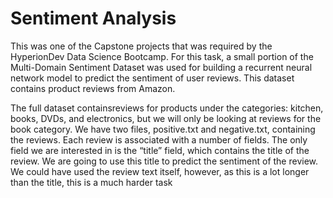 # Sentiment Analysis

This was one of the Capstone projects that was required by the HyperionDev Data Science Bootcamp. For this task, a small portion of the Multi-Domain Sentiment Dataset was used for building a recurrent neural network model to predict the sentiment of user reviews. This dataset contains product reviews from Amazon. 

The full dataset containsreviews for products under the categories: kitchen, books, DVDs, and electronics, but we will only be looking at reviews for the book category. We have two files, positive.txt and negative.txt, containing the reviews. Each review is associated with a number of fields. The only field we are interested in is the “title” field, which contains the title of the review. We are going to use this title to predict the sentiment of the review. We could have used the review text itself, however, as this is a lot longer than the title, this is a much harder task

